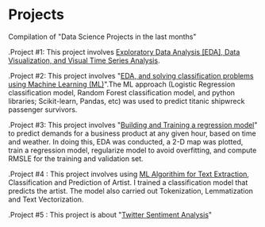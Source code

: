 # Projects
Compilation of "Data Science Projects in the last months" 


.Project #1:  This project involves [Exploratory Data Analysis [EDA], Data Visualization, and Visual Time Series Analysis](https://github.com/temitopeseun/Projects/tree/main/Project_01).

.Project #2:  This project involves "[EDA, and solving classification problems using Machine Learning (ML)](https://github.com/temitopeseun/Projects/tree/main/Project_02)".The ML approach (Logistic Regression classification model, Random Forest classification model, and python libraries; Scikit-learn, Pandas, etc) was used to predict titanic shipwreck passenger survivors.          

.Project #3:  This project involves "[Building and Training a regression model](https://github.com/temitopeseun/Projects/tree/main/Project_03)" to predict demands for a business product at any given hour, based on time and weather. In doing this, EDA was conducted, a 2-D map was plotted, train a regression model, regularize model to avoid overfitting, and compute RMSLE for the training and validation set. 

.Project #4 :  This project involves using [ML Algorithim for Text Extraction](), Classification and Prediction of Artist. I trained a classification model that predicts the artist. The model also carried out Tokenization, Lemmatization and Text Vectorization.

.Project #5 :  This project is about "[Twitter Sentiment Analysis]()"

